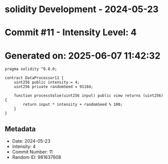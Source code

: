 ﻿# solidity Development - 2024-05-23
# Commit #11 - Intensity Level: 4
# Generated on: 2025-06-07 11:42:32
```solidity
pragma solidity ^0.8.0;

contract DataProcessor11 {
    uint256 public intensity = 4;
    uint256 private randomSeed = 91184;

    function processValue(uint256 input) public view returns (uint256) {
        return input * intensity + randomSeed % 100;
    }
}
```
## Metadata
- Date: 2024-05-23
- Intensity: 4
- Commit Number: 11
- Random ID: 981637608

